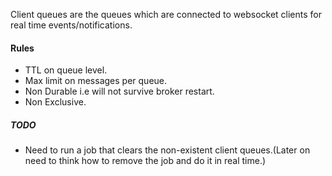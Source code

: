 Client queues are the queues which are connected to websocket clients for
real time events/notifications.

#### Rules
 * TTL on queue level.
 * Max limit on messages per queue.
 * Non Durable i.e will not survive broker restart.
 * Non Exclusive.
 
 ##### TODO
 * Need to run a job that clears the non-existent client queues.(Later on need to think how to remove the job and do
 it in real time.)
